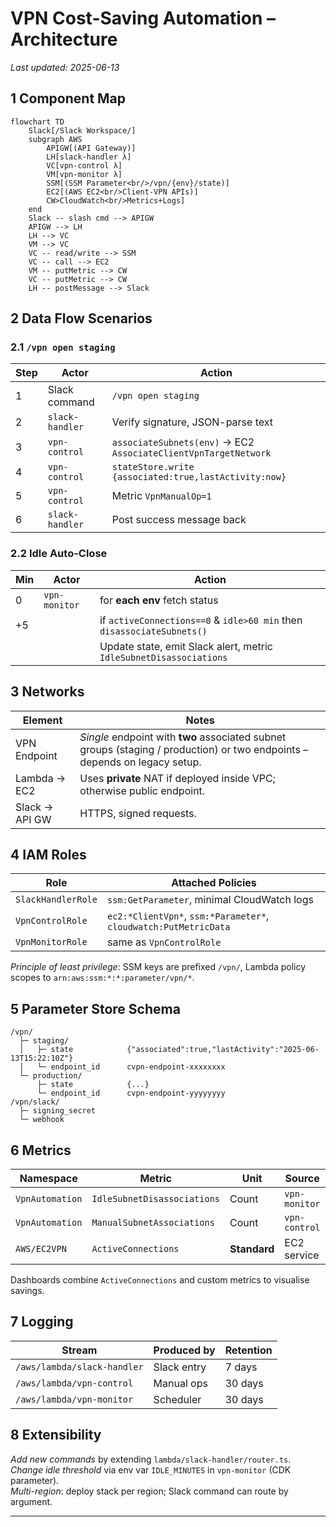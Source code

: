 # VPN Cost-Saving Automation – Architecture

_Last updated: 2025-06-13_

## 1  Component Map

```mermaid
flowchart TD
    Slack[/Slack Workspace/]
    subgraph AWS
        APIGW[(API Gateway)]
        LH[slack-handler λ]
        VC[vpn-control λ]
        VM[vpn-monitor λ]
        SSM[(SSM Parameter<br/>/vpn/{env}/state)]
        EC2[(AWS EC2<br/>Client-VPN APIs)]
        CW>CloudWatch<br/>Metrics+Logs]
    end
    Slack -- slash cmd --> APIGW
    APIGW --> LH
    LH --> VC
    VM --> VC
    VC -- read/write --> SSM
    VC -- call --> EC2
    VM -- putMetric --> CW
    VC -- putMetric --> CW
    LH -- postMessage --> Slack
```

## 2  Data Flow Scenarios

### 2.1  `/vpn open staging`

| Step | Actor | Action |
|------|-------|--------|
| 1 | Slack command | `/vpn open staging` |
| 2 | `slack-handler` | Verify signature, JSON-parse text |
| 3 | `vpn-control` | `associateSubnets(env)` &rarr; EC2 `AssociateClientVpnTargetNetwork` |
| 4 | `vpn-control` | `stateStore.write` `{associated:true,lastActivity:now}` |
| 5 | `vpn-control` | Metric `VpnManualOp=1` |
| 6 | `slack-handler` | Post success message back |

### 2.2  Idle Auto-Close

| Min| Actor | Action |
|----|-------|--------|
| 0  | `vpn-monitor` | for **each env** fetch status |
|+5 |        | if `activeConnections==0` & `idle>60 min` then `disassociateSubnets()` |
|    |        | Update state, emit Slack alert, metric `IdleSubnetDisassociations` |

## 3  Networks

| Element | Notes |
|---------|-------|
| VPN Endpoint | *Single* endpoint with **two** associated subnet groups (staging / production) or two endpoints – depends on legacy setup. |
| Lambda → EC2 | Uses **private** NAT if deployed inside VPC; otherwise public endpoint. |
| Slack → API GW | HTTPS, signed requests. |

## 4  IAM Roles

| Role | Attached Policies |
|------|-------------------|
| `SlackHandlerRole` | `ssm:GetParameter`, minimal CloudWatch logs |
| `VpnControlRole` | `ec2:*ClientVpn*`, `ssm:*Parameter*`, `cloudwatch:PutMetricData` |
| `VpnMonitorRole` | same as `VpnControlRole` |

_Principle of least privilege_: SSM keys are prefixed `/vpn/`, Lambda policy scopes to `arn:aws:ssm:*:*:parameter/vpn/*`.

## 5  Parameter Store Schema

```
/vpn/
  ├─ staging/
  │   ├─ state            {"associated":true,"lastActivity":"2025-06-13T15:22:10Z"}
  │   └─ endpoint_id      cvpn-endpoint-xxxxxxxx
  └─ production/
      ├─ state            {...}
      └─ endpoint_id      cvpn-endpoint-yyyyyyyy
/vpn/slack/
  ├─ signing_secret
  └─ webhook
```

## 6  Metrics

| Namespace | Metric | Unit | Source |
|-----------|--------|------|--------|
| `VpnAutomation` | `IdleSubnetDisassociations` | Count | `vpn-monitor` |
| `VpnAutomation` | `ManualSubnetAssociations` | Count | `vpn-control` |
| `AWS/EC2VPN` | `ActiveConnections` | **Standard** | EC2 service |

Dashboards combine `ActiveConnections` and custom metrics to visualise savings.

## 7  Logging

| Stream | Produced by | Retention |
|--------|-------------|-----------|
| `/aws/lambda/slack-handler` | Slack entry | 7 days |
| `/aws/lambda/vpn-control` | Manual ops | 30 days |
| `/aws/lambda/vpn-monitor` | Scheduler | 30 days |

## 8  Extensibility

*Add new commands* by extending `lambda/slack-handler/router.ts`.  
*Change idle threshold* via env var `IDLE_MINUTES` in `vpn-monitor` (CDK parameter).  
*Multi-region*: deploy stack per region; Slack command can route by argument.

---

